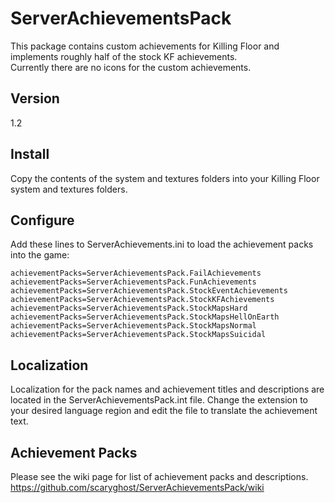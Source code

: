 ServerAchievementsPack
======================

This package contains custom achievements for Killing Floor and implements roughly half of the stock KF achievements.  
Currently there are no icons for the custom achievements.

## Version
1.2

## Install
Copy the contents of the system and textures folders into your Killing Floor system and textures folders.

## Configure
Add these lines to ServerAchievements.ini to load the achievement packs into the game:

    achievementPacks=ServerAchievementsPack.FailAchievements
    achievementPacks=ServerAchievementsPack.FunAchievements
    achievementPacks=ServerAchievementsPack.StockEventAchievements
    achievementPacks=ServerAchievementsPack.StockKFAchievements
    achievementPacks=ServerAchievementsPack.StockMapsHard
    achievementPacks=ServerAchievementsPack.StockMapsHellOnEarth
    achievementPacks=ServerAchievementsPack.StockMapsNormal
    achievementPacks=ServerAchievementsPack.StockMapsSuicidal

## Localization
Localization for the pack names and achievement titles and descriptions are located in the ServerAchievementsPack.int 
file.  Change the extension to your desired language region and edit the file to translate the achievement text.

## Achievement Packs
Please see the wiki page for list of achievement packs and descriptions.  
https://github.com/scaryghost/ServerAchievementsPack/wiki
